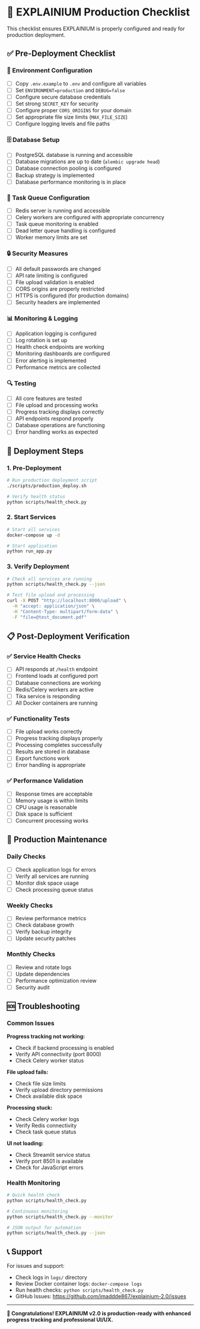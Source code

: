 # 🚀 EXPLAINIUM Production Checklist

This checklist ensures EXPLAINIUM is properly configured and ready for production deployment.

## ✅ Pre-Deployment Checklist

### 🔧 Environment Configuration
- [ ] Copy `.env.example` to `.env` and configure all variables
- [ ] Set `ENVIRONMENT=production` and `DEBUG=false`
- [ ] Configure secure database credentials
- [ ] Set strong `SECRET_KEY` for security
- [ ] Configure proper `CORS_ORIGINS` for your domain
- [ ] Set appropriate file size limits (`MAX_FILE_SIZE`)
- [ ] Configure logging levels and file paths

### 🗄️ Database Setup
- [ ] PostgreSQL database is running and accessible
- [ ] Database migrations are up to date (`alembic upgrade head`)
- [ ] Database connection pooling is configured
- [ ] Backup strategy is implemented
- [ ] Database performance monitoring is in place

### 🔄 Task Queue Configuration
- [ ] Redis server is running and accessible
- [ ] Celery workers are configured with appropriate concurrency
- [ ] Task queue monitoring is enabled
- [ ] Dead letter queue handling is configured
- [ ] Worker memory limits are set

### 🔒 Security Measures
- [ ] All default passwords are changed
- [ ] API rate limiting is configured
- [ ] File upload validation is enabled
- [ ] CORS origins are properly restricted
- [ ] HTTPS is configured (for production domains)
- [ ] Security headers are implemented

### 📊 Monitoring & Logging
- [ ] Application logging is configured
- [ ] Log rotation is set up
- [ ] Health check endpoints are working
- [ ] Monitoring dashboards are configured
- [ ] Error alerting is implemented
- [ ] Performance metrics are collected

### 🔍 Testing
- [ ] All core features are tested
- [ ] File upload and processing works
- [ ] Progress tracking displays correctly
- [ ] API endpoints respond properly
- [ ] Database operations are functioning
- [ ] Error handling works as expected

## 🚀 Deployment Steps

### 1. Pre-Deployment
```bash
# Run production deployment script
./scripts/production_deploy.sh

# Verify health status
python scripts/health_check.py
```

### 2. Start Services
```bash
# Start all services
docker-compose up -d

# Start application
python run_app.py
```

### 3. Verify Deployment
```bash
# Check all services are running
python scripts/health_check.py --json

# Test file upload and processing
curl -X POST "http://localhost:8000/upload" \
  -H "accept: application/json" \
  -H "Content-Type: multipart/form-data" \
  -F "file=@test_document.pdf"
```

## 📋 Post-Deployment Verification

### ✅ Service Health Checks
- [ ] API responds at `/health` endpoint
- [ ] Frontend loads at configured port
- [ ] Database connections are working
- [ ] Redis/Celery workers are active
- [ ] Tika service is responding
- [ ] All Docker containers are running

### ✅ Functionality Tests
- [ ] File upload works correctly
- [ ] Progress tracking displays properly
- [ ] Processing completes successfully
- [ ] Results are stored in database
- [ ] Export functions work
- [ ] Error handling is appropriate

### ✅ Performance Validation
- [ ] Response times are acceptable
- [ ] Memory usage is within limits
- [ ] CPU usage is reasonable
- [ ] Disk space is sufficient
- [ ] Concurrent processing works

## 🔧 Production Maintenance

### Daily Checks
- [ ] Check application logs for errors
- [ ] Verify all services are running
- [ ] Monitor disk space usage
- [ ] Check processing queue status

### Weekly Checks
- [ ] Review performance metrics
- [ ] Check database growth
- [ ] Verify backup integrity
- [ ] Update security patches

### Monthly Checks
- [ ] Review and rotate logs
- [ ] Update dependencies
- [ ] Performance optimization review
- [ ] Security audit

## 🆘 Troubleshooting

### Common Issues

**Progress tracking not working:**
- Check if backend processing is enabled
- Verify API connectivity (port 8000)
- Check Celery worker status

**File upload fails:**
- Check file size limits
- Verify upload directory permissions
- Check available disk space

**Processing stuck:**
- Check Celery worker logs
- Verify Redis connectivity
- Check task queue status

**UI not loading:**
- Check Streamlit service status
- Verify port 8501 is available
- Check for JavaScript errors

### Health Monitoring
```bash
# Quick health check
python scripts/health_check.py

# Continuous monitoring
python scripts/health_check.py --monitor

# JSON output for automation
python scripts/health_check.py --json
```

## 📞 Support

For issues and support:
- Check logs in `logs/` directory
- Review Docker container logs: `docker-compose logs`
- Run health checks: `python scripts/health_check.py`
- GitHub Issues: https://github.com/imaddde867/explainium-2.0/issues

---

**🎉 Congratulations! EXPLAINIUM v2.0 is production-ready with enhanced progress tracking and professional UI/UX.**